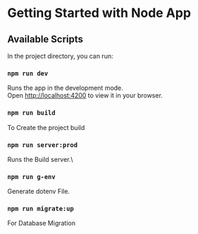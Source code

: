 # Getting Started with Node App

## Available Scripts

In the project directory, you can run:

### `npm run dev`

Runs the app in the development mode.\
Open [http://localhost:4200](http://localhost:4200) to view it in your browser.


### `npm run build`

To Create the project build


### `npm run server:prod`

Runs the Build server.\


### `npm run g-env`

Generate dotenv File.

### `npm run migrate:up`

For Database Migration
